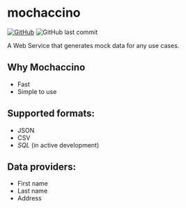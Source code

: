 # mochaccino
[![GitHub](https://img.shields.io/github/license/panilya/mochaccino)](https://opensource.org/licenses/MIT)
![GitHub last commit](https://img.shields.io/github/last-commit/panilya/mochaccino)

A Web Service that generates mock data for any use cases.

## Why Mochaccino
- Fast
- Simple to use

## Supported formats:
- JSON
- CSV
- *SQL* (in active development)

## Data providers:

- First name
- Last name
- Address
